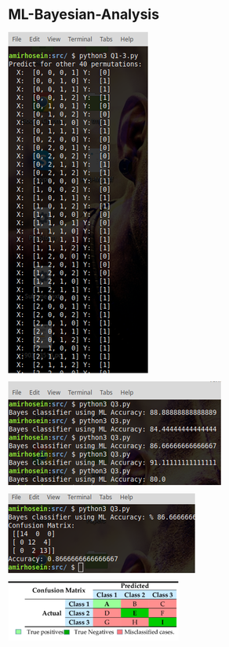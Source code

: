 # ML-Bayesian-Analysis

![reg](img/Q1_3.png)

![reg](img/Q3_2.png)

![reg](img/Q3_5.png)

![reg](img/Q4.png)
